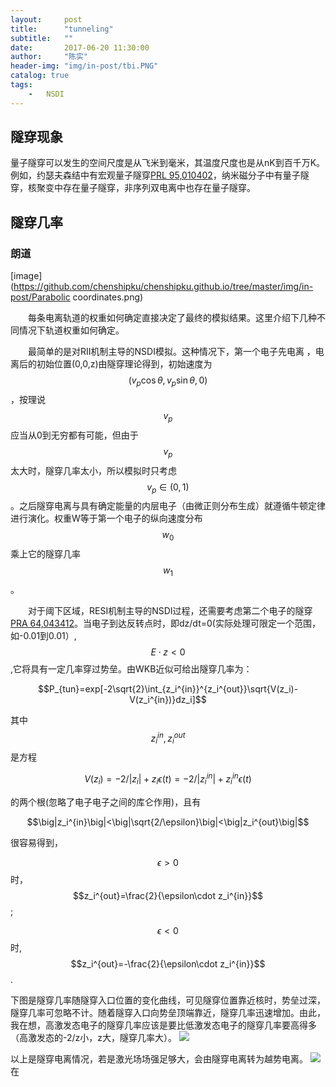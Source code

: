 ```yaml
---
layout:     post
title:      "tunneling"
subtitle:   ""
date:       2017-06-20 11:30:00
author:     "陈实"
header-img: "img/in-post/tbi.PNG"
catalog: true
tags:
    -   NSDI
---
```


## 隧穿现象
量子隧穿可以发生的空间尺度是从飞米到毫米，其温度尺度也是从nK到百千万K。例如，约瑟夫森结中有宏观量子隧穿[PRL 95,010402](https://journals.aps.org/prl/abstract/10.1103/PhysRevLett.95.010402)，纳米磁分子中有量子隧穿，核聚变中存在量子隧穿，非序列双电离中也存在量子隧穿。

## 隧穿几率

### 朗道
[image](https://github.com/chenshipku/chenshipku.github.io/tree/master/img/in-post/Parabolic coordinates.png)

&emsp;&emsp;每条电离轨道的权重如何确定直接决定了最终的模拟结果。这里介绍下几种不同情况下轨道权重如何确定。

&emsp;&emsp;最简单的是对RII机制主导的NSDI模拟。这种情况下，第一个电子先电离 ，电离后的初始位置(0,0,z)由隧穿理论得到，初始速度为$$(v_p\cos\theta,v_p\sin\theta,0)$$，按理说$$v_p$$应当从0到无穷都有可能，但由于$$v_p$$太大时，隧穿几率太小，所以模拟时只考虑$$v_p\in(0,1)$$。之后隧穿电离与具有确定能量的内层电子（由微正则分布生成）就遵循牛顿定律进行演化。权重W等于第一个电子的纵向速度分布$$w_0$$乘上它的隧穿几率$$w_1$$。

&emsp;&emsp;对于阈下区域，RESI机制主导的NSDI过程，还需要考虑第二个电子的隧穿[PRA 64,043412](https://link.aps.org/doi/10.1103/PhysRevA.64.043412)。当电子到达反转点时，即dz/dt=0(实际处理可限定一个范围，如-0.01到0.01）,$$E\cdot z<0$$,它将具有一定几率穿过势垒。由WKB近似可给出隧穿几率为：

  $$P_{tun}=exp[-2\sqrt{2}\int_{z_i^{in}}^{z_i^{out}}\sqrt{V(z_i)-V(z_i^{in})}dz_i]$$

  其中$$z_i^{in},z_i^{out}$$是方程

  $$V(z_i)=-2/\big |z_i\big |+z_i\epsilon(t)=-2/\big|z_i^{in}\big|+z_i^{in}\epsilon(t)$$

  的两个根(忽略了电子电子之间的库仑作用)，且有

  $$\big|z_i^{in}\big|<\big|\sqrt{2/\epsilon}\big|<\big|z_i^{out}\big|$$

很容易得到，

$$\epsilon>0$$时，$$z_i^{out}=\frac{2}{\epsilon\cdot z_i^{in}}$$;

$$\epsilon<0$$时,$$z_i^{out}=-\frac{2}{\epsilon\cdot z_i^{in}}$$.

下图是隧穿几率随隧穿入口位置的变化曲线，可见隧穿位置靠近核时，势垒过深，隧穿几率可忽略不计。随着隧穿入口向势垒顶端靠近，隧穿几率迅速增加。由此，我在想，高激发态电子的隧穿几率应该是要比低激发态电子的隧穿几率要高得多（高激发态的-2/z小，z大，隧穿几率大）。
![](http://orq05s7wy.bkt.clouddn.com/e2tunnel.PNG)

以上是隧穿电离情况，若是激光场场强足够大，会由隧穿电离转为越势电离。
![](http://orq05s7wy.bkt.clouddn.com/threeionization.PNG)
在
